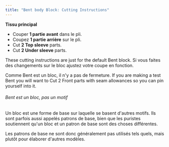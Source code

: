 ```yaml
---
title: "Bent body Block: Cutting Instructions"
---
```


**Tissu principal**

- Couper **1 partie avant** dans le pli.
- Coupez **1 partie arrière** sur le pli.
- Cut **2 Top sleeve** parts.
- Cut **2 Under sleeve** parts.

These cutting instructions are just for the default Bent block. Si vous faites des changements sur le bloc ajustez votre coupe en fonction.

<Warning>

Comme Bent est un bloc, il n'y a pas de fermeture. If you are making a test Bent you will want to Cut 2 Front parts with seam allowances so you can pin yourself into it.

</Warning>

<Note>

###### Bent est un bloc, pas un motif

Un bloc est une forme de base sur laquelle se basent d'autres motifs.
Ils sont parfois aussi appelés patrons de base, bien que les puristes soutiennent qu'un bloc et un patron de base sont des choses différentes.

Les patrons de base ne sont donc généralement pas utilisés tels quels, mais plutôt pour élaborer d'autres modèles.

</Note>
